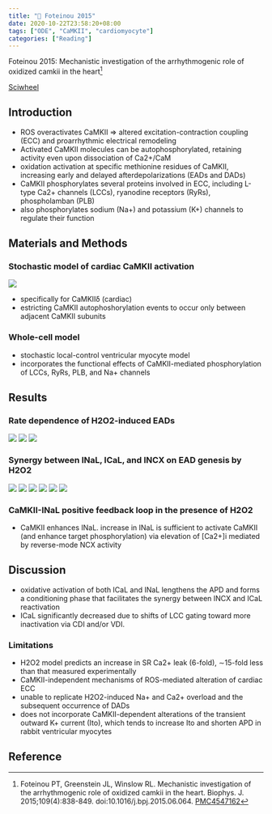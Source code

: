 ```yaml
---
title: "📝 Foteinou 2015"
date: 2020-10-22T23:58:20+08:00
tags: ["ODE", "CaMKII", "cardiomyocyte"]
categories: ["Reading"]
---
```


Foteinou 2015: Mechanistic investigation of the arrhythmogenic role of oxidized camkii in the heart[^Foteinou2015]

[Sciwheel](https://sciwheel.com/work/#/items/4933405)

<!--more-->

## Introduction
* ROS overactivates CaMKII => altered excitation-contraction coupling (ECC) and proarrhythmic electrical remodeling
* Activated CaMKII molecules can be autophosphorylated, retaining activity even upon dissociation of Ca2+/CaM
* oxidation activation at specific methionine residues of CaMKII, increasing early and delayed afterdepolarizations (EADs and DADs)
* CaMKII phosphorylates several proteins involved in ECC, including L-type Ca2+ channels (LCCs), ryanodine receptors (RyRs), phospholamban (PLB)
* also phosphorylates sodium (Na+) and potassium (K+) channels to regulate their function

## Materials and Methods
### Stochastic model of cardiac CaMKII activation
![](https://www.ncbi.nlm.nih.gov/pmc/articles/PMC4547162/bin/gr1.jpg)
* specifically for CaMKIIδ (cardiac)
* estricting CaMKII autophoshorylation events to occur only between adjacent CaMKII subunits

### Whole-cell model
* stochastic local-control ventricular myocyte model
* incorporates the functional effects of CaMKII-mediated phosphorylation of LCCs, RyRs, PLB, and Na+ channels

## Results
### Rate dependence of H2O2-induced EADs
![](https://www.ncbi.nlm.nih.gov/pmc/articles/PMC4547162/bin/gr2.jpg)
![](https://www.ncbi.nlm.nih.gov/pmc/articles/PMC4547162/bin/gr3.jpg)
![](https://www.ncbi.nlm.nih.gov/pmc/articles/PMC4547162/bin/gr4.jpg)

### Synergy between INaL, ICaL, and INCX on EAD genesis by H2O2
![](https://www.ncbi.nlm.nih.gov/pmc/articles/PMC4547162/bin/gr5.jpg)
![](https://www.ncbi.nlm.nih.gov/pmc/articles/PMC4547162/bin/gr6.jpg)
![](https://www.ncbi.nlm.nih.gov/pmc/articles/PMC4547162/bin/gr7.jpg)
![](https://www.ncbi.nlm.nih.gov/pmc/articles/PMC4547162/bin/gr8.jpg)
![](https://www.ncbi.nlm.nih.gov/pmc/articles/PMC4547162/bin/gr9.jpg)
![](https://www.ncbi.nlm.nih.gov/pmc/articles/PMC4547162/bin/gr10.jpg)

### CaMKII-INaL positive feedback loop in the presence of H2O2
* CaMKII enhances INaL. increase in INaL is sufficient to activate CaMKII (and enhance target phosphorylation) via elevation of [Ca2+]i mediated by reverse-mode NCX activity

## Discussion
* oxidative activation of both ICaL and INaL lengthens the APD and forms a conditioning phase that facilitates the synergy between INCX and ICaL reactivation
* ICaL significantly decreased due to shifts of LCC gating toward more inactivation via CDI and/or VDI.
### Limitations
* H2O2 model predicts an increase in SR Ca2+ leak (6-fold), ∼15-fold less than that measured experimentally
* CaMKII-independent mechanisms of ROS-mediated alteration of cardiac ECC
* unable to replicate H2O2-induced Na+ and Ca2+ overload and the subsequent occurrence of DADs
* does not incorporate CaMKII-dependent alterations of the transient outward K+ current (Ito), which tends to increase Ito and shorten APD in rabbit ventricular myocytes

## Reference
[^Foteinou2015]: Foteinou PT, Greenstein JL, Winslow RL. Mechanistic investigation of the arrhythmogenic role of oxidized camkii in the heart. Biophys. J. 2015;109(4):838-849. doi:10.1016/j.bpj.2015.06.064. [PMC4547162](http://www.ncbi.nlm.nih.gov/pmc/articles/PMC4547162)
